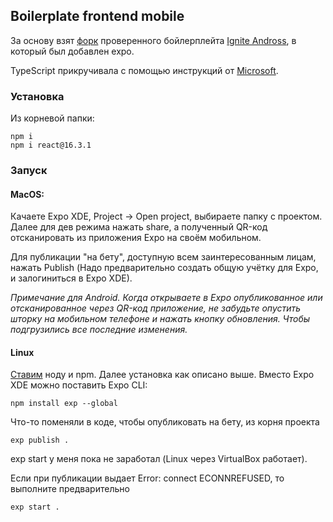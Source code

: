 ## Boilerplate frontend mobile

За основу взят [форк](https://github.com/jbosse/ignite-expo-boilerplate) проверенного бойлерплейта [Ignite Andross](https://github.com/infinitered/ignite),
в который был добавлен expo.

TypeScript прикручивала с помощью инструкций от [Microsoft](https://github.com/Microsoft/TypeScript-React-Native-Starter).


### Установка

Из корневой папки:
```
npm i
npm i react@16.3.1 
```

### Запуск

#### MacOS:
Качаете Expo XDE, Project -> Open project, выбираете папку с проектом. Далее для дев режима нажать share, а полученный QR-код отсканировать из приложения Expo на своём мобильном. 

Для публикации "на бету", доступную всем заинтересованным лицам, нажать Publish (Надо предварительно создать общую учётку для Expo, и залогиниться в Expo XDE).

*Примечание для Android.
Когда открываете в Expo опубликованное или отсканированное через QR-код приложение, не забудьте опустить шторку на мобильном телефоне и нажать кнопку обновления. Чтобы подгрузились все последние изменения.*

#### Linux
[Ставим](https://tecadmin.net/install-latest-nodejs-npm-on-ubuntu/) ноду и npm.
Далее установка как описано выше.
Вместо Expo XDE можно поставить Expo CLI:
```
npm install exp --global
```
Что-то поменяли в коде, чтобы опубликовать на бету, из корня проекта
```
exp publish .
```

exp start у меня пока не заработал (Linux через VirtualBox работает).

Если при публикации выдает Error: connect ECONNREFUSED, то выполните предварительно
 ```
exp start .
```
